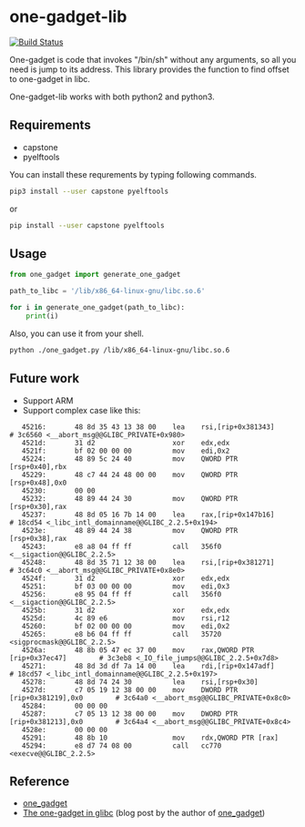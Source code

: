 # one-gadget-lib
[![Build Status](https://travis-ci.org/szk3y/one-gadget-lib.svg?branch=master)](https://travis-ci.org/szk3y/one-gadget-lib)

One-gadget is code that invokes "/bin/sh" without any arguments, so all you need is jump to its address.
This library provides the function to find offset to one-gadget in libc.

One-gadget-lib works with both python2 and python3.

## Requirements
- capstone
- pyelftools

You can install these requrements by typing following commands.

```bash
pip3 install --user capstone pyelftools
```

or

```bash
pip install --user capstone pyelftools
```

## Usage

```python
from one_gadget import generate_one_gadget

path_to_libc = '/lib/x86_64-linux-gnu/libc.so.6'

for i in generate_one_gadget(path_to_libc):
    print(i)
```

Also, you can use it from your shell.

```bash
python ./one_gadget.py /lib/x86_64-linux-gnu/libc.so.6
```

## Future work
- Support ARM
- Support complex case like this:
```
   45216:       48 8d 35 43 13 38 00    lea    rsi,[rip+0x381343]        # 3c6560 <__abort_msg@@GLIBC_PRIVATE+0x980>
   4521d:       31 d2                   xor    edx,edx
   4521f:       bf 02 00 00 00          mov    edi,0x2
   45224:       48 89 5c 24 40          mov    QWORD PTR [rsp+0x40],rbx
   45229:       48 c7 44 24 48 00 00    mov    QWORD PTR [rsp+0x48],0x0
   45230:       00 00
   45232:       48 89 44 24 30          mov    QWORD PTR [rsp+0x30],rax
   45237:       48 8d 05 16 7b 14 00    lea    rax,[rip+0x147b16]        # 18cd54 <_libc_intl_domainname@@GLIBC_2.2.5+0x194>
   4523e:       48 89 44 24 38          mov    QWORD PTR [rsp+0x38],rax
   45243:       e8 a8 04 ff ff          call   356f0 <__sigaction@@GLIBC_2.2.5>
   45248:       48 8d 35 71 12 38 00    lea    rsi,[rip+0x381271]        # 3c64c0 <__abort_msg@@GLIBC_PRIVATE+0x8e0>
   4524f:       31 d2                   xor    edx,edx
   45251:       bf 03 00 00 00          mov    edi,0x3
   45256:       e8 95 04 ff ff          call   356f0 <__sigaction@@GLIBC_2.2.5>
   4525b:       31 d2                   xor    edx,edx
   4525d:       4c 89 e6                mov    rsi,r12
   45260:       bf 02 00 00 00          mov    edi,0x2
   45265:       e8 b6 04 ff ff          call   35720 <sigprocmask@@GLIBC_2.2.5>
   4526a:       48 8b 05 47 ec 37 00    mov    rax,QWORD PTR [rip+0x37ec47]        # 3c3eb8 <_IO_file_jumps@@GLIBC_2.2.5+0x7d8>
   45271:       48 8d 3d df 7a 14 00    lea    rdi,[rip+0x147adf]        # 18cd57 <_libc_intl_domainname@@GLIBC_2.2.5+0x197>
   45278:       48 8d 74 24 30          lea    rsi,[rsp+0x30]
   4527d:       c7 05 19 12 38 00 00    mov    DWORD PTR [rip+0x381219],0x0        # 3c64a0 <__abort_msg@@GLIBC_PRIVATE+0x8c0>
   45284:       00 00 00
   45287:       c7 05 13 12 38 00 00    mov    DWORD PTR [rip+0x381213],0x0        # 3c64a4 <__abort_msg@@GLIBC_PRIVATE+0x8c4>
   4528e:       00 00 00
   45291:       48 8b 10                mov    rdx,QWORD PTR [rax]
   45294:       e8 d7 74 08 00          call   cc770 <execve@@GLIBC_2.2.5>

```

## Reference
- [one_gadget](https://github.com/david942j/one_gadget)
- [The one-gadget in glibc](https://david942j.blogspot.com/2017/02/project-one-gadget-in-glibc.html) (blog post by the author of [one_gadget](https://github.com/david942j/one_gadget))
